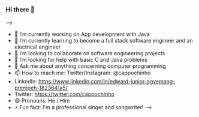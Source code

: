 ### Hi there 👋

-->
- 🔭 I’m currently working on App development with Java
- 🌱 I’m currently learning to become a full stack software engineer and an electrical engineer
- 👯 I’m looking to collaborate on software engineering projects
- 🤔 I’m looking for help with basic C and Java problems
- 💬 Ask me about anything concerning computer programming
- 📫 How to reach me: Twitter/Instagram: @cappochinho
- LinkedIn: https://www.linkedin.com/in/edward-junior-agyemang-prempeh-1823641a5/
- Twitter: https://twitter.com/cappochinho
- 😄 Pronouns: He / Him
- ⚡ Fun fact: I'm a professional singer and songwriter!
-->
